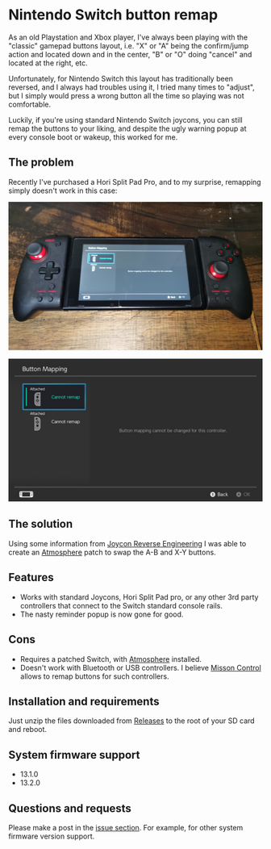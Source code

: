 # Nintendo Switch button remap

As an old Playstation and Xbox player, I've always been playing with the "classic" gamepad buttons layout,
i.e. "X" or "A" being the confirm/jump action and located down and in the center, "B" or "O" doing "cancel"
and located at the right, etc.

Unfortunately, for Nintendo Switch this layout has traditionally been reversed, and I always had troubles
using it, I tried many times to "adjust", but I simply would press a wrong button all the time so playing
was not comfortable.

Luckily, if you're using standard Nintendo Switch joycons, you can still remap the buttons to your liking,
and despite the ugly warning popup at every console boot or wakeup, this worked for me.

## The problem

Recently I've purchased a Hori Split Pad Pro, and to my surprise, remapping simply doesn't work in this case:

![Alt text](https://raw.githubusercontent.com/stunndard/Nintendo_Switch_Button_Remap/main/hori1.jpg)

![Alt text](https://raw.githubusercontent.com/stunndard/Nintendo_Switch_Button_Remap/main/hori2.jpg)

## The solution

Using some information from [Joycon Reverse Engineering](https://github.com/dekuNukem/Nintendo_Switch_Reverse_Engineering)
I was able to create an [Atmosphere](https://github.com/Atmosphere-NX/Atmosphere) patch to swap the A-B and X-Y buttons.

## Features

* Works with standard Joycons, Hori Split Pad pro, or any other 3rd party controllers that connect to the Switch
standard console rails.
* The nasty reminder popup is now gone for good.

## Cons

* Requires a patched Switch, with [Atmosphere](https://github.com/Atmosphere-NX/Atmosphere) installed.
* Doesn't work with Bluetooth or USB controllers. I believe [Misson Control](https://github.com/ndeadly/MissionControl)
allows to remap buttons for such controllers.

## Installation and requirements

Just unzip the files downloaded from [Releases](https://github.com/stunndard/Nintendo_Switch_Button_Remap/releases)
to the root of your SD card and reboot.

## System firmware support

* 13.1.0
* 13.2.0

## Questions and requests

Please make a post in the [issue section](https://github.com/stunndard/Nintendo_Switch_Button_Remap/issues).
For example, for other system firmware version support.
